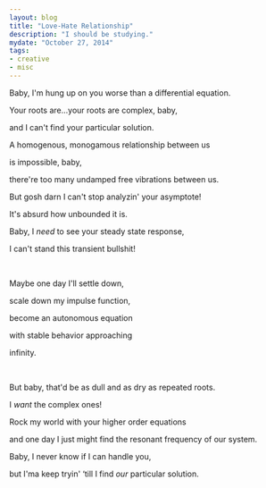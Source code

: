 ```yaml
---
layout: blog
title: "Love-Hate Relationship"
description: "I should be studying."
mydate: "October 27, 2014"
tags:
- creative
- misc
---
```


Baby, I'm hung up on you worse than a differential equation.

Your roots are...your roots are complex, baby, 

and I can't find your particular solution.

A homogenous, monogamous relationship between us

is impossible, baby,

there're too many undamped free vibrations between us.

But gosh darn I can't stop analyzin' your asymptote!

It's absurd how unbounded it is.

Baby, I *need* to see your steady state response,

I can't stand this transient bullshit!

&nbsp;

Maybe one day I'll settle down,

scale down my impulse function,

become an autonomous equation

with stable behavior approaching

infinity.

&nbsp;

But baby, that'd be as dull and as dry as repeated roots.

I *want* the complex ones!

Rock my world with your higher order equations

and one day I just might find the resonant frequency of our system.

Baby, I never know if I can handle you,

but I'ma keep tryin' ‘till I find *our* particular solution.

